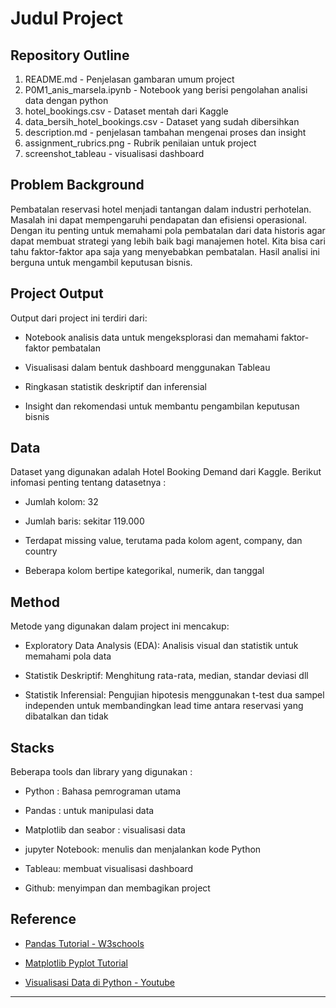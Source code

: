 # Judul Project

## Repository Outline

1. README.md - Penjelasan gambaran umum project
2. P0M1_anis_marsela.ipynb - Notebook yang berisi pengolahan analisi data dengan python
3. hotel_bookings.csv - Dataset mentah dari Kaggle
4. data_bersih_hotel_bookings.csv - Dataset yang sudah dibersihkan
5. description.md - penjelasan tambahan mengenai proses dan insight
6. assignment_rubrics.png - Rubrik penilaian untuk project
7. screenshot_tableau - visualisasi dashboard



## Problem Background
Pembatalan reservasi hotel menjadi tantangan dalam industri perhotelan. Masalah ini dapat mempengaruhi pendapatan dan efisiensi operasional. Dengan itu penting untuk memahami pola pembatalan dari data historis agar dapat membuat strategi yang lebih baik bagi manajemen hotel. Kita bisa cari tahu faktor-faktor apa saja yang menyebabkan pembatalan. Hasil analisi ini berguna untuk mengambil keputusan bisnis.

## Project Output
Output dari project ini terdiri dari:

* Notebook analisis data untuk mengeksplorasi dan memahami faktor-faktor pembatalan

* Visualisasi dalam bentuk dashboard menggunakan Tableau

* Ringkasan statistik deskriptif dan inferensial

* Insight dan rekomendasi untuk membantu pengambilan keputusan bisnis

## Data
Dataset yang digunakan adalah Hotel Booking Demand dari Kaggle. Berikut infomasi penting tentang datasetnya : 

* Jumlah kolom: 32

* Jumlah baris: sekitar 119.000

* Terdapat missing value, terutama pada kolom agent, company, dan country

* Beberapa kolom bertipe kategorikal, numerik, dan tanggal

## Method
Metode yang digunakan dalam project ini mencakup:

* Exploratory Data Analysis (EDA): Analisis visual dan statistik untuk memahami pola data

* Statistik Deskriptif: Menghitung rata-rata, median, standar deviasi dll

* Statistik Inferensial: Pengujian hipotesis menggunakan t-test dua sampel independen untuk membandingkan lead time antara reservasi yang dibatalkan dan tidak


## Stacks
Beberapa tools dan library yang digunakan :

* Python : Bahasa pemrograman utama

* Pandas : untuk manipulasi data

* Matplotlib dan seabor : visualisasi data

* jupyter Notebook: menulis dan menjalankan kode Python

* Tableau: membuat visualisasi dashboard

* Github: menyimpan dan membagikan project


## Reference
- [Pandas Tutorial - W3schools](https://www.w3schools.com/python/pandas/default.asp)

- [Matplotlib Pyplot Tutorial](https://www.w3schools.com/python/matplotlib_intro.asp)

- [Visualisasi Data di Python - Youtube](https://www.youtube.com/@megabagusherlambang/videos)

---

